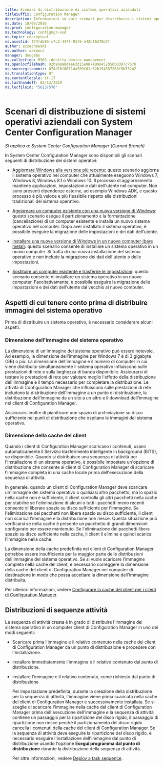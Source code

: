 ```yaml
---
title: Scenari di distribuzione di sistemi operativi aziendali
titleSuffix: Configuration Manager
description: Informazioni su vari scenari per distribuire i sistemi operativi aziendali con System Center Configuration Manager.
ms.date: 10/06/2016
ms.prod: configuration-manager
ms.technology: configmgr-osd
ms.topic: conceptual
ms.assetid: f74fdb86-c7c2-447f-91f6-b42df6370d7f
author: aczechowski
ms.author: aaroncz
manager: dougeby
ms.collection: M365-identity-device-management
ms.openlocfilehash: 92b968a8dae63d15e087e098452b56b0397c7b78
ms.sourcegitcommit: 874d78f08714a509f61c52b154387268f5b73242
ms.translationtype: HT
ms.contentlocale: it-IT
ms.lasthandoff: 02/12/2019
ms.locfileid: "56137576"
---
```

# <a name="scenarios-to-deploy-enterprise-operating-systems-with-system-center-configuration-manager"></a>Scenari di distribuzione di sistemi operativi aziendali con System Center Configuration Manager

*Si applica a: System Center Configuration Manager (Current Branch)*

In System Center Configuration Manager sono disponibili gli scenari seguenti di distribuzione dei sistemi operativi:  

-   [Aggiornare Windows alla versione più recente](upgrade-windows-to-the-latest-version.md): questo scenario aggiorna il sistema operativo nei computer che attualmente eseguono Windows 7, Windows 8, Windows 8.1 o Windows 10. Il processo di aggiornamento mantiene applicazioni, impostazioni e dati dell'utente nel computer. Non sono presenti dipendenze esterne, ad esempio Windows ADK, e questo processo è più veloce e più flessibile rispetto alle distribuzioni tradizionali del sistema operativo.  

-   [Aggiornare un computer esistente con una nuova versione di Windows](refresh-an-existing-computer-with-a-new-version-of-windows.md): questo scenario esegue il partizionamento e la formattazione (cancellazione) di un computer esistente e installa un nuovo sistema operativo nel computer. Dopo aver installato il sistema operativo, è possibile eseguire la migrazione delle impostazioni e dei dati dell'utente.  

-   [Installare una nuova versione di Windows in un nuovo computer (bare metal)](install-new-windows-version-new-computer-bare-metal.md): questo scenario consente di installare un sistema operativo in un nuovo computer. Si tratta di una nuova installazione del sistema operativo e non include la migrazione dei dati dell'utente o delle impostazioni.  

-   [Sostituire un computer esistente e trasferire le impostazioni](replace-an-existing-computer-and-transfer-settings.md): questo scenario consente di installare un sistema operativo in un nuovo computer. Facoltativamente, è possibile eseguire la migrazione delle impostazioni e dei dati dell'utente dal vecchio al nuovo computer.  

## <a name="things-to-consider-before-you-deploy-operating-system-images"></a>Aspetti di cui tenere conto prima di distribuire immagini del sistema operativo  
 Prima di distribuire un sistema operativo, è necessario considerare alcuni aspetti.  

### <a name="operating-system-image-size"></a>Dimensione dell'immagine del sistema operativo  
 La dimensione di un'immagine del sistema operativo può essere notevole. Ad esempio, la dimensione dell'immagine per Windows 7 è di 3 gigabyte (GB) o più. La dimensione dell'immagine e il numero di computer in cui viene distribuito simultaneamente il sistema operativo influiscono sulle prestazioni di rete e sulla larghezza di banda disponibile. Assicurarsi di testare le prestazioni di rete per valutare meglio l'effetto della distribuzione dell'immagine e il tempo necessario per completare la distribuzione. Le attività di Configuration Manager che influiscono sulle prestazioni di rete includono la distribuzione dell'immagine a un punto di distribuzione, la distribuzione dell'immagine da un sito a un altro e il download dell'immagine nel client di Configuration Manager.  

 Assicurarsi inoltre di pianificare uno spazio di archiviazione su disco sufficiente nei punti di distribuzione che ospitano le immagini del sistema operativo.  

### <a name="client-cache-size"></a>Dimensione della cache del client  
 Quando i client di Configuration Manager scaricano i contenuti, usano automaticamente il Servizio trasferimento intelligente in background (BITS), se disponibile. Quando si distribuisce una sequenza di attività per l'installazione di un sistema operativo, è possibile impostare un'opzione di distribuzione che consente ai client di Configuration Manager di scaricare l'immagine completa in una cache locale prima dell'esecuzione della sequenza di attività.  

 In generale, quando un client di  Configuration Manager deve scaricare un'immagine del sistema operativo o qualsiasi altro pacchetto, ma lo spazio nella cache non è sufficiente, il client controlla gli altri pacchetti nella cache per stabilire se l'eliminazione di alcuni o tutti i pacchetti meno recenti consente di liberare spazio su disco sufficiente per l'immagine. Se l'eliminazione dei pacchetti non libera spazio su disco sufficiente, il client non scarica l'immagine e la distribuzione non riesce. Questa situazione può verificarsi se nella cache è presente un pacchetto di grandi dimensioni configurato per essere mantenuto. Se l'eliminazione dei pacchetti libera spazio su disco sufficiente nella cache, il client li elimina e quindi scarica l'immagine nella cache.  

 La dimensione della cache predefinita nei client di Configuration Manager potrebbe essere insufficiente per la maggior parte delle distribuzioni dell'immagine del sistema operativo. Se si vuole scaricare l'immagine completa nella cache del client, è necessario correggere la dimensione della cache del client di Configuration Manager nei computer di destinazione in modo che possa accettare la dimensione dell'immagine distribuita.  

 Per ulteriori informazioni, vedere [Configurare la cache del client per i client di Configuration Manager](../../core/clients/manage/manage-clients.md#BKMK_ClientCache).  

## <a name="task-sequence-deployments"></a>Distribuzioni di sequenze attività  
 La sequenza di attività creata è in grado di distribuire l'immagine del sistema operativo in un computer client di Configuration Manager in uno dei modi seguenti:  

- Scaricare prima l'immagine e il relativo contenuto nella cache del client di Configuration Manager da un punto di distribuzione e procedere con l'installazione.  

- Installare immediatamente l'immagine e il relativo contenuto dal punto di distribuzione.  

- Installare l'immagine e il relativo contenuto, come richiesto dal punto di distribuzione  

  Per impostazione predefinita, durante la creazione della distribuzione per la sequenza di attività, l'immagine viene prima scaricata nella cache del client di Configuration Manager e successivamente installata. Se si sceglie di scaricare l'immagine nella cache del client di Configuration Manager prima dell'esecuzione dell'immagine e la sequenza di attività contiene un passaggio per la ripartizione del disco rigido, il passaggio di ripartizione non riesce perché il partizionamento del disco rigido cancella i contenuti della cache del client di Configuration Manager. Se la sequenza di attività deve eseguire la ripartizione del disco rigido, è necessario eseguire l'installazione dell'immagine dal punto di distribuzione usando l'opzione **Esegui programma dal punto di distribuzione**  durante la distribuzione della sequenza di attività.  

  Per altre informazioni, vedere [Deploy a task sequence](manage-task-sequences-to-automate-tasks.md#BKMK_DeployTS).  
